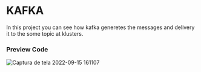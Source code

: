 <h1> KAFKA </h1>

<p>In this project you can see how kafka generetes the messages and delivery it to the some topic at klusters.</p>


<h3> Preview Code </h3>

![Captura de tela 2022-09-15 161107](https://user-images.githubusercontent.com/94225931/190489401-cd640cab-f594-43ec-a6a8-e29ec1de883a.jpg)
